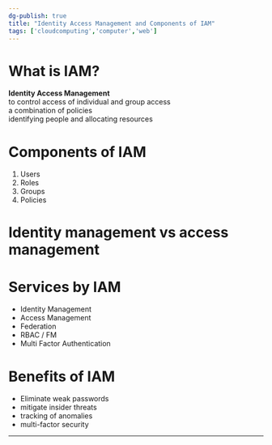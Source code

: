 ```yaml
---  
dg-publish: true  
title: "Identity Access Management and Components of IAM"  
tags: ['cloudcomputing','computer','web']  
---  
```

  
# What is IAM?  
**Identity Access Management**   
to control access of individual and group access   
a combination of policies   
identifying people and allocating resources  
  
# Components of IAM   
1. Users  
2. Roles  
3. Groups   
4. Policies  
  
# Identity management vs access management   
  
# Services by IAM  
- Identity Management  
- Access Management   
- Federation   
- RBAC / FM  
- Multi Factor Authentication  
  
# Benefits of IAM  
- Eliminate weak passwords  
- mitigate insider threats  
- tracking of anomalies  
- multi-factor security   
  
  
---  
